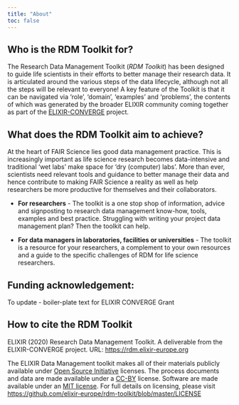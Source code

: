 ```yaml
---
title: "About"
toc: false
---
```


## Who is the RDM Toolkit for?
The Research Data Management Toolkit (*RDM Toolkit*) has been designed to guide life scientists in their efforts to better manage their research data. It is articulated around the various steps of the data lifecycle, although not all the steps will be relevant to everyone! A key feature of the Toolkit is that it can be navigated via ‘role’, ‘domain’, ‘examples’ and ‘problems’, the contents of which was generated by the broader ELIXIR community coming together as part of the [ELIXIR-CONVERGE](https://elixir-europe.org/about-us/how-funded/eu-projects/converge) project.

## What does the RDM Toolkit aim to achieve?
At the heart of FAIR Science lies good data management practice. This is increasingly important as life science research becomes data-intensive and traditional ‘wet labs’ make space for ‘dry (computer) labs’. More than ever, scientists need relevant tools and guidance to better manage their data and hence contribute to making FAIR Science a reality as well as help researchers be more productive for themselves and their collaborators.
- **For researchers** - The toolkit is a one stop shop of information, advice and signposting to research data management know-how, tools, examples and best practice. Struggling with writing your project data management plan? Then the toolkit can help.

- **For data managers in laboratories, facilities or universities** - The toolkit is a resource for your researchers, a complement to your own resources and a guide to the specific challenges of RDM for life science researchers.

## Funding acknowledgement:
To update - boiler-plate text for ELIXIR CONVERGE Grant

## How to cite the RDM Toolkit
ELIXIR (2020) Research Data Management Toolkit. A deliverable from the ELIXIR-CONVERGE project. URL: https://rdm.elixir-europe.org


The ELIXIR Data Management toolkit makes all of their materials publicly available under [Open Source Initiative](https://opensource.org/licenses) licenses.
The process documents and data are made available under a [CC-BY](https://creativecommons.org/licenses/by/4.0/) license.
Software are made available under an [MIT license](https://opensource.org/licenses/mit-license.html).
For full details on licensing, please visit https://github.com/elixir-europe/rdm-toolkit/blob/master/LICENSE
